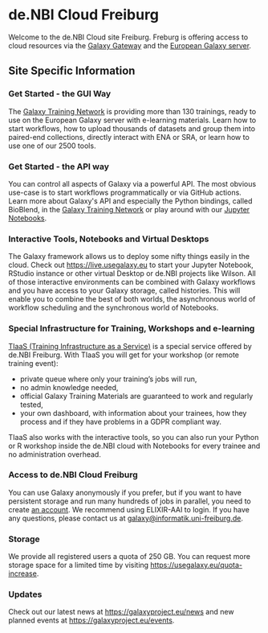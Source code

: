 # de.NBI Cloud Freiburg

Welcome to the de.NBI Cloud site Freiburg. Freburg is offering access to cloud resources
via the [Galaxy Gateway](https://galaxyproject.org) and the [European Galaxy server](https://usegalaxy.eu).


## Site Specific Information

### Get Started - the GUI Way

The [Galaxy Training Network](https://training.galaxyproject.org) is providing more than 130 trainings, ready to use on the European Galaxy server with e-learning materials. Learn how to start workflows, how to upload thousands of datasets and group them into paired-end collections, directly interact with
ENA or SRA, or learn how to use one of our 2500 tools.

### Get Started - the API way

You can control all aspects of Galaxy via a powerful API. The most obvious use-case is to start workflows programmatically or via GitHub actions.
Learn more about Galaxy's API and especially the Python bindings, called BioBlend, in the [Galaxy Training Network](https://training.galaxyproject.org/training-material/topics/dev/tutorials/bioblend-api/) or play around with our [Jupyter Notebooks](https://mybinder.org/v2/gh/nsoranzo/bioblend-tutorial/master).

### Interactive Tools, Notebooks and Virtual Desktops

The Galaxy framework allows us to deploy some nifty things easily in the cloud. Check out https://live.usegalaxy.eu to start your Jupyter Notebook, RStudio instance
or other virtual Desktop or de.NBI projects like Wilson. All of those interactive environments can be combined with Galaxy workflows and you have access to
your Galaxy storage, called histories. This will enable you to combine the best of both worlds, the asynchronous world of workflow scheduling
and the synchronous world of Notebooks.

### Special Infrastructure for Training, Workshops and e-learning

[TIaaS (Training Infrastructure as a Service)](https://galaxyproject.eu/tiaas) is a special service offered by de.NBI Freiburg. With TIaaS
you will get for your workshop (or remote training event):

* private queue where only your training’s jobs will run,
* no admin knowledge needed,
* official Galaxy Training Materials are guaranteed to work and regularly tested,
* your own dashboard, with information about your trainees, how they process and if they have problems in a GDPR compliant way.

TIaaS also works with the interactive tools, so you can also run your Python or R workshop inside the de.NBI cloud with Notebooks for every trainee and
no administration overhead.

### Access to de.NBI Cloud Freiburg

You can use Galaxy anonymously if you prefer, but if you want to have persistent storage and run many hundreds of
jobs in parallel, you need to create [an account](https://usegalaxy.eu/login). We recommend using ELIXIR-AAI to login.
If you have any questions, please contact us at galaxy@informatik.uni-freiburg.de.

### Storage

We provide all registered users a quota of 250 GB. You can request more storage space for a limited time by visiting https://usegalaxy.eu/quota-increase. 


### Updates

Check out our latest news at https://galaxyproject.eu/news and new planned events at https://galaxyproject.eu/events.
